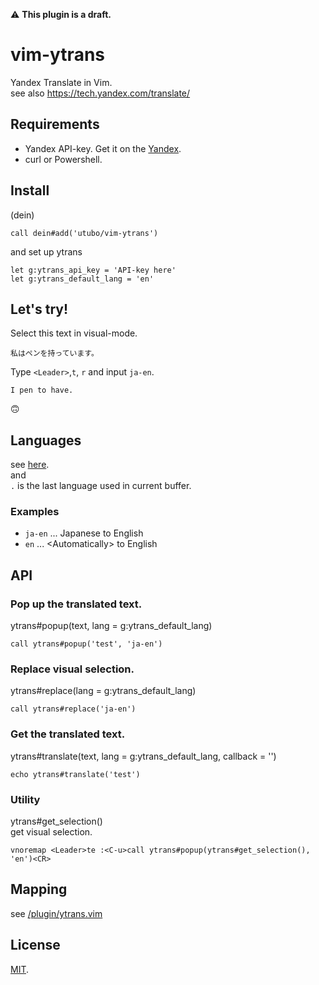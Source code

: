 ⚠ **This plugin is a draft.**  
# vim-ytrans
Yandex Translate in Vim.  
see also https://tech.yandex.com/translate/

## Requirements
- Yandex API-key. Get it on the [Yandex](https://translate.yandex.com/developers/keys).
- curl or Powershell.

## Install
(dein)
```vimscript
call dein#add('utubo/vim-ytrans')
```
  
and set up ytrans
```vimscript
let g:ytrans_api_key = 'API-key here'
let g:ytrans_default_lang = 'en'
```

## Let's try!
Select this text in visual-mode.
```
私はペンを持っています。
```
Type `<Leader>`,`t`, `r` and input `ja-en`.
```
I pen to have.
```
🙃

## Languages
see [here](https://tech.yandex.com/translate/doc/dg/concepts/api-overview-docpage/#api-overview__languages).  
and  
`.` is the last language used in current buffer.  
### Examples
- `ja-en` ... Japanese to English
- `en` ... &lt;Automatically&gt; to English

## API

### Pop up the translated text.
ytrans#popup(text, lang = g:ytrans_default_lang)
```vimscript
call ytrans#popup('test', 'ja-en')
```

### Replace visual selection.
ytrans#replace(lang = g:ytrans_default_lang)
```vimscript
call ytrans#replace('ja-en')
```

### Get the translated text.
ytrans#translate(text, lang = g:ytrans_default_lang, callback = '')
```vimscript
echo ytrans#translate('test')
```

### Utility
ytrans#get_selection()  
get visual selection.
```vimscript
vnoremap <Leader>te :<C-u>call ytrans#popup(ytrans#get_selection(), 'en')<CR>
```

## Mapping
see [/plugin/ytrans.vim](/plugin/ytrans.vim)

## License
[MIT](https://opensource.org/licenses/mit-license.php).

